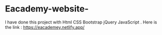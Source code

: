# Eacademy-website-
l have done this project with Html CSS Bootstrap jQuery JavaScript . Here is the link :  https://eacademey.netlify.app/
